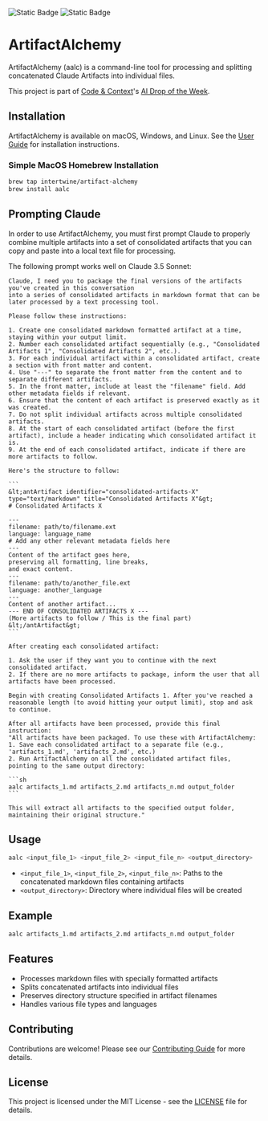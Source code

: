 ![Static Badge](https://img.shields.io/badge/Code_%26_Context-Exclusive-2980B9?labelColor=E67E22)
![Static Badge](https://img.shields.io/badge/AI_Drop-Week_2-2C3E50?labelColor=1ABC9C)

# ArtifactAlchemy

ArtifactAlchemy (aalc) is a command-line tool for processing and splitting concatenated Claude Artifacts into individual files.

This project is part of [Code & Context](https://codeandcontext.substack.com)'s [AI Drop of the Week](https://codeandcontext.substack.com/s/ai-drop-of-the-week).

## Installation

ArtifactAlchemy is available on macOS, Windows, and Linux. See the [User Guide](docs/user_guide.md) for installation instructions.

### Simple MacOS Homebrew Installation

```bash
brew tap intertwine/artifact-alchemy
brew install aalc
```

## Prompting Claude

In order to use ArtifactAlchemy, you must first prompt Claude to properly combine multiple
artifacts into a set of consolidated artifacts that you can copy and paste into a local text file for processing.

The following prompt works well on Claude 3.5 Sonnet:

````text
Claude, I need you to package the final versions of the artifacts you've created in this conversation
into a series of consolidated artifacts in markdown format that can be later processed by a text processing tool.

Please follow these instructions:

1. Create one consolidated markdown formatted artifact at a time, staying within your output limit.
2. Number each consolidated artifact sequentially (e.g., "Consolidated Artifacts 1", "Consolidated Artifacts 2", etc.).
3. For each individual artifact within a consolidated artifact, create a section with front matter and content.
4. Use "---" to separate the front matter from the content and to separate different artifacts.
5. In the front matter, include at least the "filename" field. Add other metadata fields if relevant.
6. Ensure that the content of each artifact is preserved exactly as it was created.
7. Do not split individual artifacts across multiple consolidated artifacts.
8. At the start of each consolidated artifact (before the first artifact), include a header indicating which consolidated artifact it is.
9. At the end of each consolidated artifact, indicate if there are more artifacts to follow.

Here's the structure to follow:

```
&lt;antArtifact identifier="consolidated-artifacts-X" type="text/markdown" title="Consolidated Artifacts X"&gt;
# Consolidated Artifacts X

---
filename: path/to/filename.ext
language: language_name
# Add any other relevant metadata fields here
---
Content of the artifact goes here,
preserving all formatting, line breaks,
and exact content.
---
filename: path/to/another_file.ext
language: another_language
---
Content of another artifact...
--- END OF CONSOLIDATED ARTIFACTS X ---
(More artifacts to follow / This is the final part)
&lt;/antArtifact&gt;
```

After creating each consolidated artifact:

1. Ask the user if they want you to continue with the next consolidated artifact.
2. If there are no more artifacts to package, inform the user that all artifacts have been processed.

Begin with creating Consolidated Artifacts 1. After you've reached a reasonable length (to avoid hitting your output limit), stop and ask to continue.

After all artifacts have been processed, provide this final instruction:
"All artifacts have been packaged. To use these with ArtifactAlchemy:
1. Save each consolidated artifact to a separate file (e.g., 'artifacts_1.md', 'artifacts_2.md', etc.)
2. Run ArtifactAlchemy on all the consolidated artifact files, pointing to the same output directory:

```sh
aalc artifacts_1.md artifacts_2.md artifacts_n.md output_folder
```

This will extract all artifacts to the specified output folder, maintaining their original structure."
````

## Usage

```bash
aalc <input_file_1> <input_file_2> <input_file_n> <output_directory>
```

- `<input_file_1>`, `<input_file_2>`, `<input_file_n>`: Paths to the concatenated markdown files containing artifacts
- `<output_directory>`: Directory where individual files will be created

## Example

```bash
aalc artifacts_1.md artifacts_2.md artifacts_n.md output_folder
```

## Features

- Processes markdown files with specially formatted artifacts
- Splits concatenated artifacts into individual files
- Preserves directory structure specified in artifact filenames
- Handles various file types and languages

## Contributing

Contributions are welcome! Please see our [Contributing Guide](docs/developer_guide.md) for more details.

## License

This project is licensed under the MIT License - see the [LICENSE](LICENSE) file for details.
